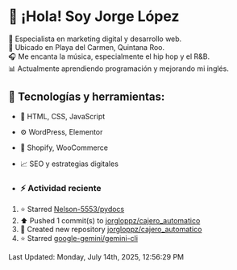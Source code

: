 # 👋 ¡Hola! Soy Jorge López  

🚀 Especialista en marketing digital y desarrollo web.  
📍 Ubicado en Playa del Carmen, Quintana Roo.  
🎧 Me encanta la música, especialmente el hip hop y el R&B.  
📊 Actualmente aprendiendo programación y mejorando mi inglés.  

## 🌟 Tecnologías y herramientas:
- 📌 HTML, CSS, JavaScript
- ⚙️ WordPress, Elementor
- 🛒 Shopify, WooCommerce
- 📈 SEO y estrategias digitales

- ### :zap: Actividad reciente
<!--RECENT_ACTIVITY:start-->
1. ⭐ Starred [Nelson-5553/pydocs](https://github.com/Nelson-5553/pydocs)
2. ⬆️ Pushed 1 commit(s) to [jorgloppz/cajero_automatico](https://github.com/jorgloppz/cajero_automatico)
3. 📔 Created new repository [jorgloppz/cajero_automatico](https://github.com/jorgloppz/cajero_automatico)
4. ⭐ Starred [google-gemini/gemini-cli](https://github.com/google-gemini/gemini-cli)
<!--RECENT_ACTIVITY:end-->
<!--RECENT_ACTIVITY:last_update-->
Last Updated: Monday, July 14th, 2025, 12:56:29 PM
<!--RECENT_ACTIVITY:last_update_end-->
